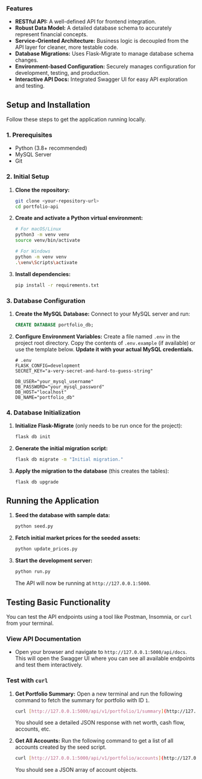 ### Features

* **RESTful API:** A well-defined API for frontend integration.
* **Robust Data Model:** A detailed database schema to accurately represent financial concepts.
* **Service-Oriented Architecture:** Business logic is decoupled from the API layer for cleaner, more testable code.
* **Database Migrations:** Uses Flask-Migrate to manage database schema changes.
* **Environment-based Configuration:** Securely manages configuration for development, testing, and production.
* **Interactive API Docs:** Integrated Swagger UI for easy API exploration and testing.

## Setup and Installation

Follow these steps to get the application running locally.

### 1. Prerequisites

* Python (3.8+ recommended)
* MySQL Server
* Git

### 2. Initial Setup

1.  **Clone the repository:**
    ```bash
    git clone <your-repository-url>
    cd portfolio-api
    ```

2.  **Create and activate a Python virtual environment:**
    ```bash
    # For macOS/Linux
    python3 -m venv venv
    source venv/bin/activate

    # For Windows
    python -m venv venv
    .\venv\Scripts\activate
    ```

3.  **Install dependencies:**
    ```bash
    pip install -r requirements.txt
    ```

### 3. Database Configuration

1.  **Create the MySQL Database:**
    Connect to your MySQL server and run:
    ```sql
    CREATE DATABASE portfolio_db;
    ```

2.  **Configure Environment Variables:**
    Create a file named `.env` in the project root directory. Copy the contents of `.env.example` (if available) or use the template below. **Update it with your actual MySQL credentials.**

    ```
    # .env
    FLASK_CONFIG=development
    SECRET_KEY="a-very-secret-and-hard-to-guess-string"

    DB_USER="your_mysql_username"
    DB_PASSWORD="your_mysql_password"
    DB_HOST="localhost"
    DB_NAME="portfolio_db"
    ```

### 4. Database Initialization

1.  **Initialize Flask-Migrate** (only needs to be run once for the project):
    ```bash
    flask db init
    ```

2.  **Generate the initial migration script:**
    ```bash
    flask db migrate -m "Initial migration."
    ```

3.  **Apply the migration to the database** (this creates the tables):
    ```bash
    flask db upgrade
    ```

## Running the Application

1.  **Seed the database with sample data:**
    ```bash
    python seed.py
    ```

2.  **Fetch initial market prices for the seeded assets:**
    ```bash
    python update_prices.py
    ```

3.  **Start the development server:**
    ```bash
    python run.py
    ```
    The API will now be running at `http://127.0.0.1:5000`.

## Testing Basic Functionality

You can test the API endpoints using a tool like Postman, Insomnia, or `curl` from your terminal.

### View API Documentation

* Open your browser and navigate to `http://127.0.0.1:5000/api/docs`. This will open the Swagger UI where you can see all available endpoints and test them interactively.

### Test with `curl`

1.  **Get Portfolio Summary:**
    Open a new terminal and run the following command to fetch the summary for portfolio with ID `1`.
    ```bash
    curl [http://127.0.0.1:5000/api/v1/portfolio/1/summary](http://127.0.0.1:5000/api/v1/portfolio/1/summary)
    ```
    You should see a detailed JSON response with net worth, cash flow, accounts, etc.

2.  **Get All Accounts:**
    Run the following command to get a list of all accounts created by the seed script.
    ```bash
    curl [http://127.0.0.1:5000/api/v1/portfolio/accounts](http://127.0.0.1:5000/api/v1/portfolio/accounts)
    ```
    You should see a JSON array of account objects.

